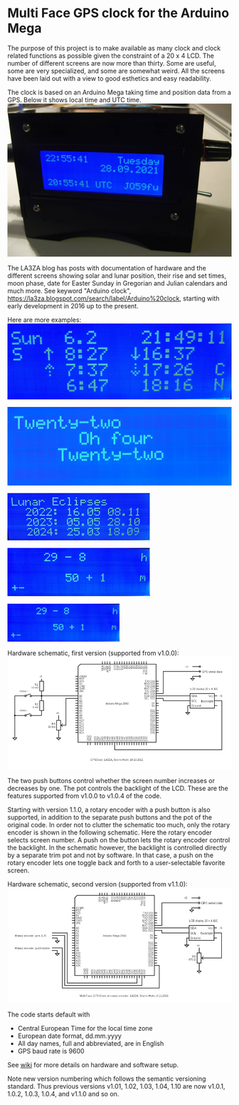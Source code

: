 # Multi Face GPS clock for the Arduino Mega

The purpose of this project is to make available as many clock and clock related functions as possible given the constraint of a 20 x 4 LCD. The number of different screens are now more than thirty. Some are useful, some are very specialized, and some are somewhat weird. All the screens have been laid out with a view to good esthetics and easy readability.

The clock is based on an Arduino Mega taking time and position data from a GPS. Below it shows local time and UTC time. ![Image](GPSClock-00-EU.jpg)

The LA3ZA blog has posts with documentation of hardware and the different screens showing solar and lunar position, their rise and set times, moon phase, date for Easter Sunday in Gregorian and Julian calendars and much more. See keyword "Arduino clock", https://la3za.blogspot.com/search/label/Arduino%20clock, starting with early development in 2016 up to the present. 

Here are more examples:
![Image](SunUpDown.jpg)

![Image](Word.jpg )

![Image](LunarEclipses.jpg)

![Image](MathSub.jpg)

<img src="MathSub.jpg" width="50%">


Hardware schematic, first version (supported from v1.0.0): ![Image](2021-10-18-GPSClock.png)

The two push buttons control whether the screen number increases or decreases by one. The pot controls the backlight of the LCD. These are the features supported from v1.0.0 to v1.0.4 of the code.

Starting with version 1.1.0, a rotary encoder with a push button is also supported, in addition to the separate push buttons and the pot of the original code. In order not to clutter the schematic too much, only the rotary encoder is shown in the following schematic. Here the rotary encoder selects screen number. A push on the button lets the rotary encoder control the backlight. In the schematic however, the backlight is controlled directly by a separate trim pot and not by software. In that case, a push on the rotary encoder lets one toggle back and forth to a user-selectable favorite screen. 

Hardware schematic, second version (supported from v1.1.0): ![Image](2021-11-02-GPSClock-RotaryEncoder.png)

The code starts default with 
* Central European Time for the local time zone
* European date format, dd.mm.yyyy
* All day names, full and abbreviated, are in English
* GPS baud rate is 9600

See [wiki](https://github.com/la3za/Multi-Face-GPS-Clock/wiki) for more details on hardware and software setup.

Note new version numbering which follows the semantic versioning standard. Thus previous versions v1.01, 1.02, 1.03, 1.04, 1.10 are now v1.0.1, 1.0.2, 1.0.3, 1.0.4, and v1.1.0 and so on.


